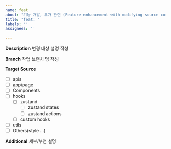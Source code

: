 ```yaml
---
name: feat
about: "기능 개발, 추가 관련 (Feature enhancement with modifying source code.)"
title: "feat: "
labels: ''
assignees: ''

---
```


**Description**
변경 대상 설명 작성

**Branch**
작업 브랜치 명 작성

**Target Source**
- [ ] apis
- [ ] app/page
- [ ] Components
- [ ] hooks
  - [ ] zustand
    - [ ] zustand states
    - [ ] zustand actions
  - [ ] custom hooks
- [ ] utils
- [ ] Others(style ...)

**Additional**
세부/부연 설명
